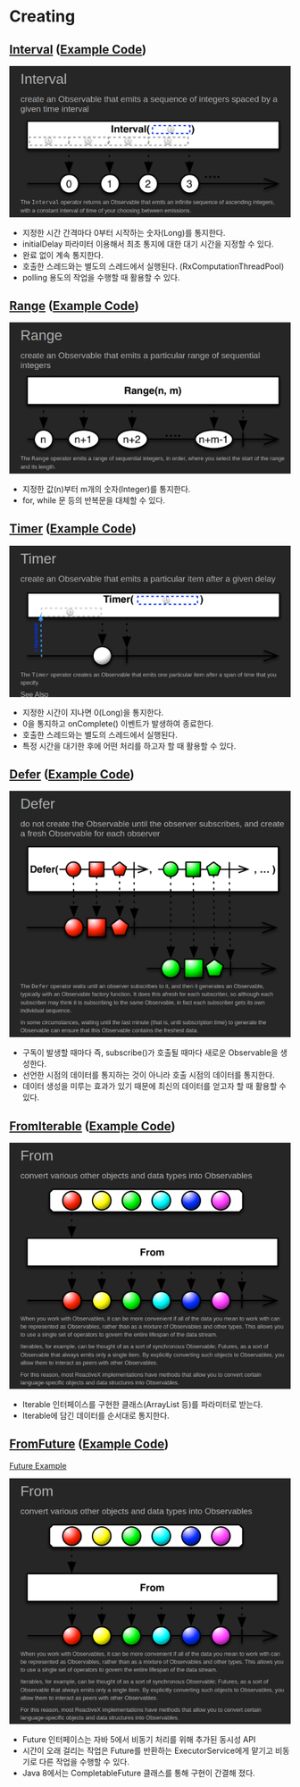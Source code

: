 
# Creating

## [Interval](https://reactivex.io/documentation/operators/interval.html) ([Example Code](../src/main/java/me/zeroest/rxjava/operators/creating/Interval.java))

![marble diagram interval](img/operators/creating/marble_diagram-interval.png)

- 지정한 시간 간격마다 0부터 시작하는 숫자(Long)를 통지한다.
- initialDelay 파라미터 이용해서 최초 통지에 대한 대기 시간을 지정할 수 있다.
- 완료 없이 계속 통지한다.
- 호출한 스레드와는 별도의 스레드에서 실행된다. (RxComputationThreadPool)
- polling 용도의 작업을 수행할 때 활용할 수 있다.

## [Range](https://reactivex.io/documentation/operators/range.html) ([Example Code](../src/main/java/me/zeroest/rxjava/operators/creating/Range.java))

![marble diagram range](img/operators/creating/marble_diagram-range.png)

- 지정한 값(n)부터 m개의 숫자(Integer)를 통지한다.
- for, while 문 등의 반복문을 대체할 수 있다.

## [Timer](https://reactivex.io/documentation/operators/timer.html) ([Example Code](../src/main/java/me/zeroest/rxjava/operators/creating/Timer.java))

![marble diagram timer](img/operators/creating/marble_diagram-timer.png)

- 지정한 시간이 지나면 0(Long)을 통지한다.
- 0을 통지하고 onComplete() 이벤트가 발생하여 종료한다.
- 호출한 스레드와는 별도의 스레드에서 실행된다.
- 특정 시간을 대기한 후에 어떤 처리를 하고자 할 때 활용할 수 있다.

## [Defer](https://reactivex.io/documentation/operators/defer.html) ([Example Code](../src/main/java/me/zeroest/rxjava/operators/creating/Defer.java))

![marble diagram defer](img/operators/creating/marble_diagram-defer.png)

- 구독이 발생할 때마다 즉, subscribe()가 호출될 때마다 새로운 Observable을 생성한다.
- 선언한 시점의 데이터를 통지하는 것이 아니라 호출 시점의 데이터를 통지한다.
- 데이터 생성을 미루는 효과가 있기 때문에 최신의 데이터를 얻고자 할 때 활용할 수 있다.

## [FromIterable](https://reactivex.io/documentation/operators/from.html) ([Example Code](../src/main/java/me/zeroest/rxjava/operators/creating/FromIterable.java))

![marble diagram from](img/operators/creating/marble_diagram-from.png)

- Iterable 인터페이스를 구현한 클래스(ArrayList 등)를 파라미터로 받는다.
- Iterable에 담긴 데이터를 순서대로 통지한다.

## [FromFuture](https://reactivex.io/documentation/operators/from.html) ([Example Code](../src/main/java/me/zeroest/rxjava/operators/creating/FromFuture.java))

[Future Example](../src/main/java/me/zeroest/rxjava/operators/creating/FutureExample.java)

![marble diagram from](img/operators/creating/marble_diagram-from.png)

- Future 인터페이스는 자바 5에서 비동기 처리를 위해 추가된 동시성 API
- 시간이 오래 걸리는 작업은 Future를 반환하는 ExecutorService에게 맡기고 비동기로 다른 작업을 수행할 수 있다.
- Java 8에서는 CompletableFuture 클래스를 통해 구현이 간결해 졌다.
